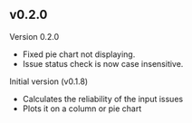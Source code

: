 ## v0.2.0

Version 0.2.0

- Fixed pie chart not displaying.
- Issue status check is now case insensitive.

Initial version (v0.1.8)

- Calculates the reliability of the input issues
- Plots it on a column or pie chart

